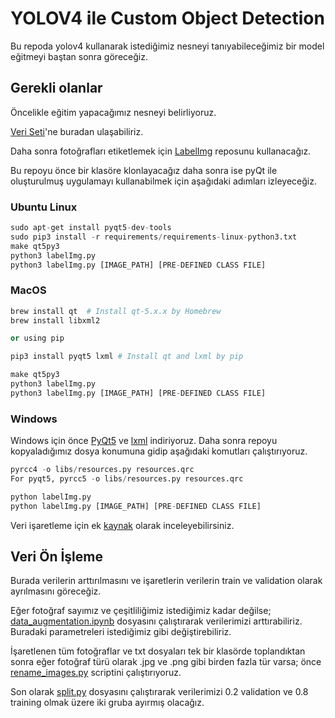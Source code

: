 # YOLOV4 ile Custom Object Detection

Bu repoda yolov4 kullanarak istediğimiz nesneyi tanıyabileceğimiz bir model eğitmeyi baştan sonra göreceğiz.

## Gerekli olanlar

Öncelikle eğitim yapacağımız nesneyi belirliyoruz.

[Veri Seti](https://www.kaggle.com/olgabelitskaya/the-dataset-of-flower-images/data)'ne buradan ulaşabiliriz.

Daha sonra fotoğrafları etiketlemek için [LabelImg](https://github.com/tzutalin/labelImg) reposunu kullanacağız.

Bu repoyu önce bir klasöre klonlayacağız daha sonra ise pyQt ile oluşturulmuş uygulamayı kullanabilmek için aşağıdaki adımları izleyeceğiz.

### Ubuntu Linux

```python
sudo apt-get install pyqt5-dev-tools
sudo pip3 install -r requirements/requirements-linux-python3.txt
make qt5py3
python3 labelImg.py
python3 labelImg.py [IMAGE_PATH] [PRE-DEFINED CLASS FILE]
```
### MacOS

```python
brew install qt  # Install qt-5.x.x by Homebrew
brew install libxml2

or using pip

pip3 install pyqt5 lxml # Install qt and lxml by pip

make qt5py3
python3 labelImg.py
python3 labelImg.py [IMAGE_PATH] [PRE-DEFINED CLASS FILE]
```
### Windows
Windows için önce [PyQt5](https://www.riverbankcomputing.com/software/pyqt/download5) ve [lxml](http://lxml.de/installation.html) indiriyoruz. Daha sonra repoyu kopyaladığımız dosya konumuna gidip aşağıdaki komutları çalıştırıyoruz.
```python
pyrcc4 -o libs/resources.py resources.qrc
For pyqt5, pyrcc5 -o libs/resources.py resources.qrc

python labelImg.py
python labelImg.py [IMAGE_PATH] [PRE-DEFINED CLASS FILE]
```
Veri işaretleme için ek [kaynak](https://www.youtube.com/watch?v=N8RLW2zRjyQ) olarak inceleyebilirsiniz.

## Veri Ön İşleme
Burada verilerin arttırılmasını ve işaretlerin verilerin train ve validation olarak ayrılmasını göreceğiz.

Eğer fotoğraf sayımız ve çeşitliliğimiz istediğimiz kadar değilse;
[data_augmentation.ipynb](https://github.com/muhammederem/yolov4/blob/main/data_augmentation.ipynb) dosyasını çalıştırarak verilerimizi arttırabiliriz. Buradaki parametreleri istediğimiz gibi değiştirebiliriz.

İşaretlenen tüm fotoğraflar ve txt dosyaları tek bir klasörde toplandıktan sonra eğer fotoğraf türü olarak .jpg ve .png gibi birden fazla tür varsa;
önce [rename_images.py](https://github.com/muhammederem/yolov4/blob/main/renname_images.py) scriptini çalıştırıyoruz.

Son olarak [split.py](https://github.com/muhammederem/yolov4/blob/main/split.py) dosyasını çalıştırarak verilerimizi 0.2 validation ve 0.8 training olmak üzere iki gruba ayırmış olacağız.